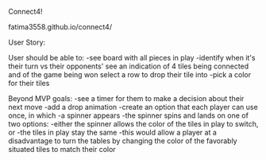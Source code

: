 Connect4!

fatima3558.github.io/connect4/

User Story:

User should be able to:
	-see board with all pieces in play
	-identify when it's their turn vs their opponents'
	see an indication of 4 tiles being connected and of the game being won
	select a row to drop their tile into
	-pick a color for their tiles

Beyond MVP goals:
	-see a timer for them to make a decision about their next move
	-add a drop animation
	-create an option that each player can use once, in which
		-a spinner appears
		-the spinner spins and lands on one of two options:
			-either the spinner allows the color of the tiles in play to switch, or 
			-the tiles in play stay the same
		-this would allow a player at a disadvantage to turn the tables by changing the color of the favorably situated tiles to match their color
